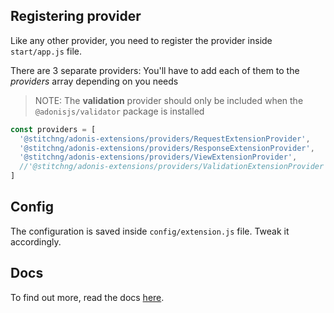 ## Registering provider

Like any other provider, you need to register the provider inside `start/app.js` file.

There are 3 separate providers: You'll have to add each of them to the _providers_ array depending on you needs

>NOTE: The **validation** provider should only be included when the `@adonisjs/validator` package is installed

```js
const providers = [
  '@stitchng/adonis-extensions/providers/RequestExtensionProvider',
  '@stitchng/adonis-extensions/providers/ResponseExtensionProvider',
  '@stitchng/adonis-extensions/providers/ViewExtensionProvider',
  //'@stitchng/adonis-extensions/providers/ValidationExtensionProvider'
]
```

## Config

The configuration is saved inside `config/extension.js` file. Tweak it accordingly.

## Docs

To find out more, read the docs [here](https://github.com/stitchng/adonis-extensions).
